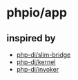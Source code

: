 # phpio/app

## inspired by
* [php-di/slim-bridge](https://github.com/PHP-DI/Slim-Bridge)
* [php-di/kernel](https://github.com/PHP-DI/Slim-Kernel)
* [php-di/invoker](https://github.com/PHP-DI/Invoker)